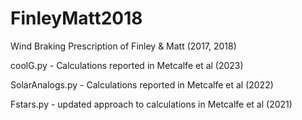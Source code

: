 # FinleyMatt2018
Wind Braking Prescription of Finley & Matt (2017, 2018)

coolG.py - Calculations reported in Metcalfe et al (2023)

SolarAnalogs.py - Calculations reported in Metcalfe et al (2022)

Fstars.py - updated approach to calculations in Metcalfe et al (2021)
